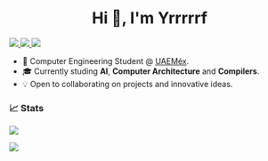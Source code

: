 <h1 align="center">Hi 👋, I'm Yrrrrrf</h1>

<a href="https://www.linkedin.com/in/fernando-reza-campos/"> <img src="https://img.shields.io/badge/-Linkedin-blue?style=flat-square&logo=linkedin"> </a>
<a href="mailto:fernandorezacampos@gmail.com"> <img src="https://img.shields.io/badge/-Email-red?style=flat-square&logo=gmail&logoColor=white"> </a>
<a href="https://github.com/Yrrrrrf"> <img src="https://github-stats-alpha.vercel.app/api?username=Yrrrrrf&cc=22272e&tc=37BCF6&ic=fff&bc=0000"> </a>
</p>

* 📖 Computer Engineering Student @ [UAEMéx](https://fi.uaemex.mx/portal/coordinacion/ICO/index.php). 
* 🎓 Currently studing **AI**, **Computer Architecture** and **Compilers**.
* 💡 Open to collaborating on projects and innovative ideas.

<!-- 
### 🖥️ Open-Source Projects

| Title | Technologies |
|---|---|
| [chess master IA](https://github.com/Yrrrrrf/chess-master) | ![NumPy](https://img.shields.io/badge/NumPy-black?style=flat-square&logo=numpy) ![Pandas](https://img.shields.io/badge/Pandas-black?style=flat-square&logo=pandas) ![SciPy](https://img.shields.io/badge/SciPy-black?style=flat-square&logo=scipy) |
| [project canvas](https://github.com/Yrrrrrf/project-canvas) | ![NumPy](https://img.shields.io/badge/NumPy-black?style=flat-square&logo=numpy) ![OpenCV](https://img.shields.io/badge/OpenCV-black?style=flat-square&logo=opencv) |
 -->

### 📈 Stats

![](http://github-profile-summary-cards.vercel.app/api/cards/profile-details?username=Yrrrrrf&theme=dracula) 

![](http://github-profile-summary-cards.vercel.app/api/cards/repos-per-language?username=Yrrrrrf&theme=dracula) 
